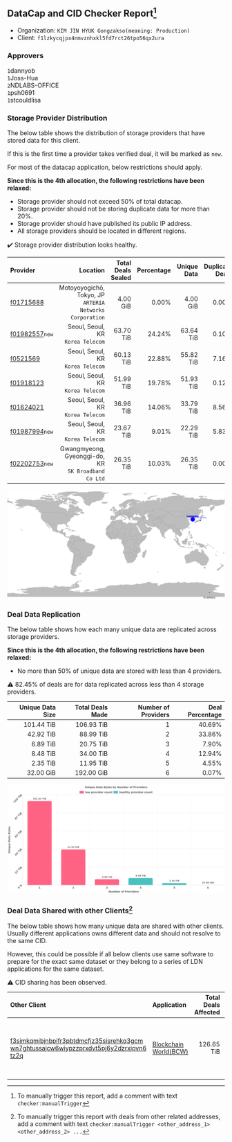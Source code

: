 ## DataCap and CID Checker Report[^1]
 - Organization: `KIM JIN HYUK Gongzakso(meaning: Production)`
 - Client: `f1lzkycqjpx4nmvznhxkl5fd7rct26tpo56qx2ura`
### Approvers
`1`dannyob<br/>`1`Joss-Hua<br/>`2`NDLABS-OFFICE<br/>`1`psh0691<br/>`1`stcouldlisa

### Storage Provider Distribution
The below table shows the distribution of storage providers that have stored data for this client.

If this is the first time a provider takes verified deal, it will be marked as `new`.

For most of the datacap application, below restrictions should apply.

**Since this is the 4th allocation, the following restrictions have been relaxed:**
 - Storage provider should not exceed 50% of total datacap.
 - Storage provider should not be storing duplicate data for more than 20%.
 - Storage provider should have published its public IP address.
 - All storage providers should be located in different regions.

✔️ Storage provider distribution looks healthy.

| Provider                                                    |                                                    Location | Total Deals Sealed | Percentage | Unique Data | Duplicate Deals |
| :---------------------------------------------------------- | ----------------------------------------------------------: | -----------------: | ---------: | ----------: | --------------: |
| [f01715688](https://filfox.info/en/address/f01715688)       | Motoyoyogichō, Tokyo, JP<br/>`ARTERIA Networks Corporation` |           4.00 GiB |      0.00% |    4.00 GiB |           0.00% |
| [f01982557](https://filfox.info/en/address/f01982557)`new`  |                        Seoul, Seoul, KR<br/>`Korea Telecom` |          63.70 TiB |     24.24% |   63.64 TiB |           0.10% |
| [f0521569](https://filfox.info/en/address/f0521569)         |                        Seoul, Seoul, KR<br/>`Korea Telecom` |          60.13 TiB |     22.88% |   55.82 TiB |           7.16% |
| [f01918123](https://filfox.info/en/address/f01918123)       |                        Seoul, Seoul, KR<br/>`Korea Telecom` |          51.99 TiB |     19.78% |   51.93 TiB |           0.12% |
| [f01624021](https://filfox.info/en/address/f01624021)       |                        Seoul, Seoul, KR<br/>`Korea Telecom` |          36.96 TiB |     14.06% |   33.79 TiB |           8.56% |
| [f01987994](https://filfox.info/en/address/f01987994)`new`  |                        Seoul, Seoul, KR<br/>`Korea Telecom` |          23.67 TiB |      9.01% |   22.29 TiB |           5.83% |
| [f02202753](https://filfox.info/en/address/f02202753)`new`  |      Gwangmyeong, Gyeonggi-do, KR<br/>`SK Broadband Co Ltd` |          26.35 TiB |     10.03% |   26.35 TiB |           0.00% |

<img src="https://raw.githubusercontent.com/data-preservation-programs/filplus-checker-assets/main/filecoin-project/filecoin-plus-large-datasets/issues/1038/1687223157609.png"/>

### Deal Data Replication
The below table shows how each many unique data are replicated across storage providers.


**Since this is the 4th allocation, the following restrictions have been relaxed:**
- No more than 50% of unique data are stored with less than 4 providers.

⚠️ 82.45% of deals are for data replicated across less than 4 storage providers.

| Unique Data Size | Total Deals Made | Number of Providers | Deal Percentage |
| ---------------: | ---------------: | ------------------: | --------------: |
|       101.44 TiB |       106.93 TiB |                   1 |          40.69% |
|        42.92 TiB |        88.99 TiB |                   2 |          33.86% |
|         6.89 TiB |        20.75 TiB |                   3 |           7.90% |
|         8.48 TiB |        34.00 TiB |                   4 |          12.94% |
|         2.35 TiB |        11.95 TiB |                   5 |           4.55% |
|        32.00 GiB |       192.00 GiB |                   6 |           0.07% |

<img src="https://raw.githubusercontent.com/data-preservation-programs/filplus-checker-assets/main/filecoin-project/filecoin-plus-large-datasets/issues/1038/1687223158396.png"/>

### Deal Data Shared with other Clients[^3]
The below table shows how many unique data are shared with other clients.
Usually different applications owns different data and should not resolve to the same CID.

However, this could be possible if all below clients use same software to prepare for the exact same dataset or they belong to a series of LDN applications for the same dataset.

⚠️ CID sharing has been observed.

| Other Client                                                                                                                                                                                                              | Application                                                                                            | Total Deals Affected | Unique CIDs | Approvers                                                                                            |
| :------------------------------------------------------------------------------------------------------------------------------------------------------------------------------------------------------------------------ | :----------------------------------------------------------------------------------------------------- | -------------------: | ----------: | :--------------------------------------------------------------------------------------------------- |
| [f3simkqmjbjnbpifr3pbtdmcfjz35sisrehkq3gcm<br/>wn7ghtussajcw6wiypzzprxdvt5pj6y2dzrxjpvn6<br/>tz2q](https://filfox.info/en/address/f3simkqmjbjnbpifr3pbtdmcfjz35sisrehkq3gcmwn7ghtussajcw6wiypzzprxdvt5pj6y2dzrxjpvn6tz2q) | [Blockchain World\(BCW\)](https://github.com/filecoin-project/filecoin-plus-large-datasets/issues/166) |           126.65 TiB |       1,994 | `1`Alex11801<br/>`1`liyunzhi-666<br/>`1`MegTei<br/>`1`NDLABS-OFFICE<br/>`2`Reiers<br/>`1`stcouldlisa |

[^1]: To manually trigger this report, add a comment with text `checker:manualTrigger`

[^2]: Deals from those addresses are combined into this report as they are specified with `checker:manualTrigger`

[^3]: To manually trigger this report with deals from other related addresses, add a comment with text `checker:manualTrigger <other_address_1> <other_address_2> ...`
